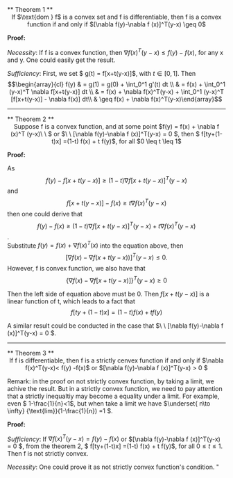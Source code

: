 <div class ="alert alert-success">
** Theorem 1 **
 <center>
If $\text{dom } f$ is a convex set and f is differentiable, then f is a convex function if and only if $[\nabla f(y)-\nabla f (x)]^T(y-x) \geq 0$</center>
 </div>

$\textbf{Proof:}$

$\textit{Necessity}$: If f is a convex function, then $\nabla f(x)^T(y-x)\leq f(y) -f(x)$, for any x and y. One could easily get the result. 

$\textit{Sufficiency}$:  First, we set $ g(t) = f[x+t(y-x)]$, with $t\in [0,1]$. Then $$\begin{array}{cl}
f(y) & = g(1) = g(0) + \int_0^1 g'(t) dt \\
     & = f(x) + \int_0^1 (y-x)^T \nabla f[x+t(y-x)] dt \\
     & = f(x) + \nabla f(x)^T(y-x) + \int_0^1 (y-x)^T [f[x+t(y-x)]  - \nabla f(x)] dt\\
     & \geq  f(x) + \nabla f(x)^T(y-x)\end{array}$$
     
     
---

 <div class ="alert alert-success">
** Theorem 2 **
<center> Suppose f is a convex function, and at some point $f(y) = f(x) + \nabla f (x)^T (y-x)\ \ $ or $\ \ [\nabla f(y)-\nabla f (x)]^T(y-x) = 0 $, then  $ f[ty+(1-t)x] =(1-t) f(x) + t f(y)$, for all  $0 \leq t \leq 1$</center>
 </div>
 

$\textbf{Proof:}$

As $$f(y) - f[x+ t(y-x)] \geq (1-t) \nabla f[x+ t(y-x)]^T(y-x)  $$ and $$ f[x+ t(y-x)] - f(x) \geq  t\nabla f (x)^T (y-x) $$ then one could derive that $$f(y) - f(x) \geq (1-t) \nabla f[x+ t(y-x)]^T(y-x)   +  t\nabla f (x)^T (y-x) $$.  
Substitute $f(y) = f(x) + \nabla f (x)^T (x)$ into the equation above, then
$$[\nabla f (x)  -\nabla f(x+ t(y-x))] ^T(y-x)\leq 0.$$  However, f is convex function, we also have that $$\{\nabla f (x)  -\nabla f[x+ t(y-x)]\} ^T(y-x)\geq 0$$

Then the left side of equation above must be 0.  Then $f[x+ t(y-x)]$ is a linear function of t, which leads to a fact that 
$$f[ty+(1-t)x] =(1-t) f(x) + t f(y)$$

A similar result could be conducted in the case that $\ \ [\nabla f(y)-\nabla f (x)]^T(y-x) = 0 $.

---
 <div class ="alert alert-success">
** Theorem 3 **
<center>If f is differentiable, then f is a strictly cenvex function if and only if $\nabla f(x)^T(y-x)< f(y) -f(x)$ or  $[\nabla f(y)-\nabla f (x)]^T(y-x) > 0 $</center>
 </div>
 
Remark: in the proof on not strictly convex function, by taking a limit, we achive the result. But in a strictly convex function, we need to pay attention that a strictly inequaltiy may become a equality under a limit. For example, even  $ 1-\frac{1}{n}<1$, but when take a limit we have 
$\underset{ n\to \infty} {\text{lim}}(1-\frac{1}{n}) =1 $.

$\textbf{Proof:}$

$\textit{Sufficiency}$: If $\nabla f(x)^T(y-x)=f(y) -f(x)$ or  $[\nabla f(y)-\nabla f (x)]^T(y-x) = 0 $, from the theorem 2, $ f[ty+(1-t)x] =(1-t) f(x) + t f(y)$, for all  $0 \leq t \leq 1$. Then f is not strictly convex.  

$\textit{Necessity}$: One could prove it as not strictly convex function's condition.
"
